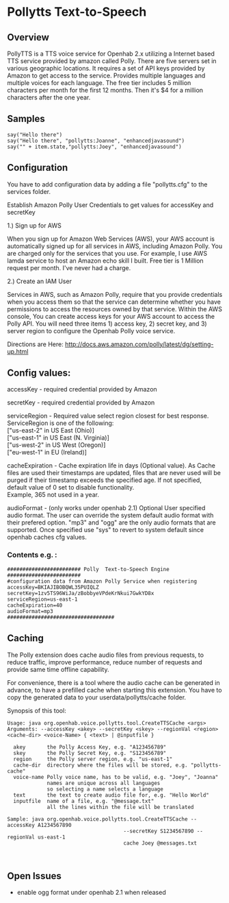 # Pollytts Text-to-Speech

## Overview

PollyTTS is a TTS voice service for Openhab 2.x utilizing a Internet based TTS service provided by amazon called Polly. There are five servers set in various geographic locations. It requires a set of API keys provided by Amazon to get access to the service. Provides multiple languages and multiple voices for each language. The free tier includes 5 million characters per month for the first 12 months. Then it's $4 for a million characters after the one year.

## Samples
```
say("Hello there")  
say("Hello there", "pollytts:Joanne", "enhancedjavasound")  
say("" + item.state,"pollytts:Joey", "enhancedjavasound")  
```


## Configuration

You have to add configuration data by adding a file "pollytts.cfg" to the services folder.

Establish Amazon Polly User Credentials to get values for accessKey and secretKey

1.) Sign up for AWS

When you sign up for Amazon Web Services (AWS), your AWS account is automatically signed up for all services in AWS, including Amazon Polly. You are charged only for the services that you use. For example, I use AWS lamda service to host an Amazon echo skill I built. Free tier is 1 Million request per month. I've never had a charge.

2.) Create an IAM User

Services in AWS, such as Amazon Polly, require that you provide credentials when you access them so that the service can determine whether you have permissions to access the resources owned by that service. Within the AWS console, You can create access keys for your AWS account to access the Polly API. You will need three items 1) access key, 2) secret key, and 3) server region to configure the Openhab Polly voice service.

Directions are Here: http://docs.aws.amazon.com/polly/latest/dg/setting-up.html

## Config values:

accessKey - required credential provided by Amazon 

secretKey - required credential provided by Amazon

serviceRegion - Required value select region closest for best response. ServiceRegion is one of the following:  
["us-east-2" in US East (Ohio)]  
["us-east-1" in US East (N. Virginia)]  
["us-west-2" in US West (Oregon)]  
["eu-west-1" in EU (Ireland)]

cacheExpiration - Cache expiration life in days (Optional value). As Cache files are used their timestamps are updated, files that are never used will be purged if their timestamp exceeds the specified age. If not specified, default value of 0 set to disable functionality.  
Example, 365 not used in a year.

audioFormat - (only works under openhab 2.1) Optional User specified audio format. 
The user can override the system default audio format with their prefered option. 
"mp3" and "ogg" are the only audio formats that are supported.
Once specified use "sys" to revert to system default since openhab caches cfg values.
            


### Contents e.g. :  
```
######################## Polly  Text-to-Speech Engine ########################  
#configuration data from Amazon Polly Service when registering  
accessKey=BKIAJIBOBQWL35PUIQLZ  
secretKey=1zv5TS96WiJa/zBobbyeVPdeKrNkui7GwkYD8x  
serviceRegion=us-east-1  
cacheExpiration=40
audioFormat=mp3  
###################################
```

## Caching

The Polly extension does cache audio files from previous requests, to reduce traffic, improve performance, reduce number of requests and provide same time offline capability.

For convenience, there is a tool where the audio cache can be generated in advance, to have a prefilled cache when starting this extension. You have to copy the generated data to your userdata/pollytts/cache folder.

Synopsis of this tool:

```
Usage: java org.openhab.voice.pollytts.tool.CreateTTSCache <args>
Arguments: --accessKey <akey> --secretKey <skey> --regionVal <region> <cache-dir> <voice-Name> { <text> | @inputfile }

  akey       the Polly Access Key, e.g. "A123456789"
  skey       the Polly Secret Key, e.g. "S123456789"
  region     the Polly server region, e.g. "us-east-1"
  cache-dir  directory where the files will be stored, e.g. "pollytts-cache"
  voice-name Polly voice name, has to be valid, e.g. "Joey", "Joanna"
             names are unique across all languages
             so selecting a name selects a language 
  text       the text to create audio file for, e.g. "Hello World"
  inputfile  name of a file, e.g. "@message.txt"
             all the lines within the file will be translated

Sample: java org.openhab.voice.pollytts.tool.CreateTTSCache --accessKey A1234567890
                                      --secretKey S1234567890 --regionVal us-east-1
                                      cache Joey @messages.txt



```


## Open Issues

* enable ogg format under openhab 2.1 when released
